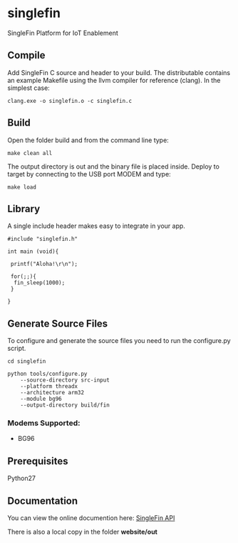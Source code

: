 # singlefin
SingleFin Platform for IoT Enablement

## Compile

Add SingleFin C source and header to your build. The distributable contains an example Makefile using the llvm compiler for reference (clang). In the simplest case:

```
clang.exe -o singlefin.o -c singlefin.c
```

## Build

Open the folder build and from the command line type:

```
make clean all
```

The output directory is out and the binary file is placed inside. Deploy to target by connecting to the USB port MODEM and type:

```
make load
```

## Library

A single include header makes easy to integrate in your app.

```
#include "singlefin.h"

int main (void){
	
 printf("Aloha!\r\n");

 for(;;){
  fin_sleep(1000);
 }

}
```

## Generate Source Files

To configure and generate the source files you need to run the configure.py script.

```
cd singlefin
```

```
python tools/configure.py 
	--source-directory src-input 
	--platform threadx 
	--architecture arm32 
	--module bg96 
	--output-directory build/fin 
```

### Modems Supported:
- BG96

## Prerequisites

Python27

## Documentation

You can view the online documention here: [SingleFin API](http://noomio.com.au/singlefin/)

There is also a local copy in the folder **website/out**

